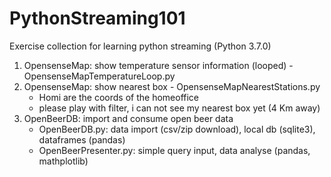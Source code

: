 # PythonStreaming101
Exercise collection for learning python streaming (Python 3.7.0)

1. OpensenseMap: show temperature sensor information (looped) - OpensenseMapTemperatureLoop.py
2. OpensenseMap: show nearest box - OpensenseMapNearestStations.py
    - Homi are the coords of the homeoffice
    - please play with filter, i can not see my nearest box yet (4 Km away)
3. OpenBeerDB: import and consume open beer data
    - OpenBeerDB.py: data import (csv/zip download), local db (sqlite3), dataframes (pandas)
    - OpenBeerPresenter.py: simple query input, data analyse (pandas, mathplotlib)

